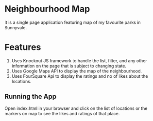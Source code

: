 # Neighbourhood Map
It is a single page application featuring map of my favourite parks in Sunnyvale. 
# Features

1. Uses Knockout JS framework to handle the list, filter, and any other information on the page that is subject to changing state.
2. Uses Google Maps API to display the map of the neighbourhood.
3. Uses FourSquare Api to display the ratings and no of likes about the locations.

## Running the App
Open index.html in your browser and click on the list of locations or the markers on map to see the likes and ratings of that place. 
